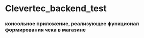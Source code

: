 # Clevertec_backend_test
### консольное приложение, реализующее функционал формирования чека в магазине
